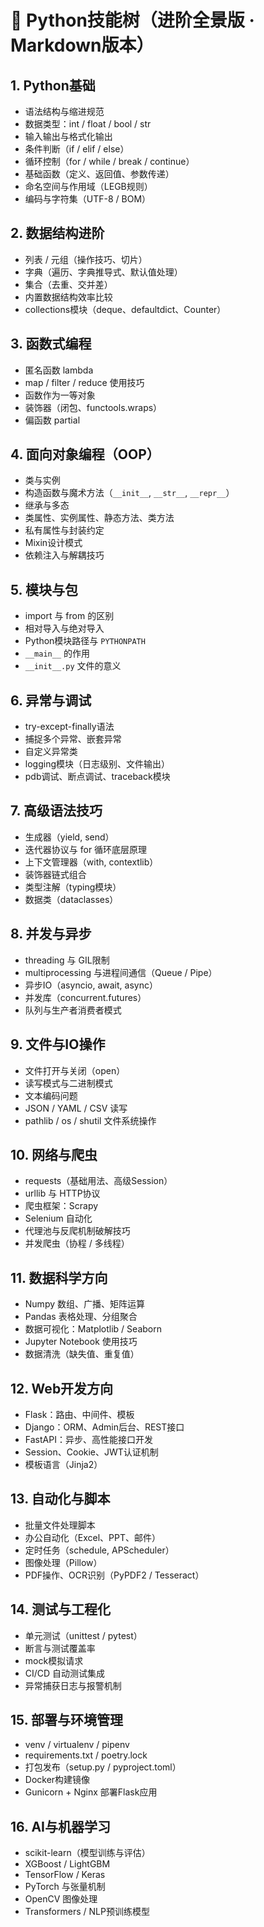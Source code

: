 # 🧠 Python技能树（进阶全景版 · Markdown版本）

## 1. Python基础
- 语法结构与缩进规范  
- 数据类型：int / float / bool / str  
- 输入输出与格式化输出  
- 条件判断（if / elif / else）  
- 循环控制（for / while / break / continue）  
- 基础函数（定义、返回值、参数传递）  
- 命名空间与作用域（LEGB规则）  
- 编码与字符集（UTF-8 / BOM）  

## 2. 数据结构进阶
- 列表 / 元组（操作技巧、切片）  
- 字典（遍历、字典推导式、默认值处理）  
- 集合（去重、交并差）  
- 内置数据结构效率比较  
- collections模块（deque、defaultdict、Counter）  

## 3. 函数式编程
- 匿名函数 lambda  
- map / filter / reduce 使用技巧  
- 函数作为一等对象  
- 装饰器（闭包、functools.wraps）  
- 偏函数 partial  

## 4. 面向对象编程（OOP）
- 类与实例  
- 构造函数与魔术方法（`__init__`, `__str__`, `__repr__`）  
- 继承与多态  
- 类属性、实例属性、静态方法、类方法  
- 私有属性与封装约定  
- Mixin设计模式  
- 依赖注入与解耦技巧  

## 5. 模块与包
- import 与 from 的区别  
- 相对导入与绝对导入  
- Python模块路径与 `PYTHONPATH`  
- `__main__` 的作用  
- `__init__.py` 文件的意义  

## 6. 异常与调试
- try-except-finally语法  
- 捕捉多个异常、嵌套异常  
- 自定义异常类  
- logging模块（日志级别、文件输出）  
- pdb调试、断点调试、traceback模块  

## 7. 高级语法技巧
- 生成器（yield, send）  
- 迭代器协议与 for 循环底层原理  
- 上下文管理器（with, contextlib）  
- 装饰器链式组合  
- 类型注解（typing模块）  
- 数据类（dataclasses）  

## 8. 并发与异步
- threading 与 GIL限制  
- multiprocessing 与进程间通信（Queue / Pipe）  
- 异步IO（asyncio, await, async）  
- 并发库（concurrent.futures）  
- 队列与生产者消费者模式  

## 9. 文件与IO操作
- 文件打开与关闭（open）  
- 读写模式与二进制模式  
- 文本编码问题  
- JSON / YAML / CSV 读写  
- pathlib / os / shutil 文件系统操作  

## 10. 网络与爬虫
- requests（基础用法、高级Session）  
- urllib 与 HTTP协议  
- 爬虫框架：Scrapy  
- Selenium 自动化  
- 代理池与反爬机制破解技巧  
- 并发爬虫（协程 / 多线程）  

## 11. 数据科学方向
- Numpy 数组、广播、矩阵运算  
- Pandas 表格处理、分组聚合  
- 数据可视化：Matplotlib / Seaborn  
- Jupyter Notebook 使用技巧  
- 数据清洗（缺失值、重复值）  

## 12. Web开发方向
- Flask：路由、中间件、模板  
- Django：ORM、Admin后台、REST接口  
- FastAPI：异步、高性能接口开发  
- Session、Cookie、JWT认证机制  
- 模板语言（Jinja2）  

## 13. 自动化与脚本
- 批量文件处理脚本  
- 办公自动化（Excel、PPT、邮件）  
- 定时任务（schedule, APScheduler）  
- 图像处理（Pillow）  
- PDF操作、OCR识别（PyPDF2 / Tesseract）  

## 14. 测试与工程化
- 单元测试（unittest / pytest）  
- 断言与测试覆盖率  
- mock模拟请求  
- CI/CD 自动测试集成  
- 异常捕获日志与报警机制  

## 15. 部署与环境管理
- venv / virtualenv / pipenv  
- requirements.txt / poetry.lock  
- 打包发布（setup.py / pyproject.toml）  
- Docker构建镜像  
- Gunicorn + Nginx 部署Flask应用  

## 16. AI与机器学习
- scikit-learn（模型训练与评估）  
- XGBoost / LightGBM  
- TensorFlow / Keras  
- PyTorch 与张量机制  
- OpenCV 图像处理  
- Transformers / NLP预训练模型  

